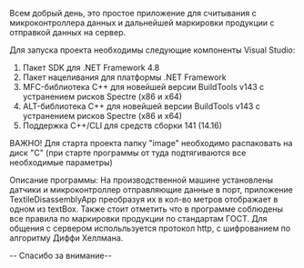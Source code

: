 Всем добрый день, это простое приложение для считывания с микроконтроллера данных и дальнейшей маркировки продукции с отправкой данных на сервер.

Для запуска проекта необходимы следующие компоненты Visual Studio:
1) Пакет SDK для .NET Framework 4.8
2) Пакет нацеливания для платформы .NET Framework
3) MFC-библиотека С++ для новейшей версии BuildTools v143 с устранением рисков Spectre (x86 и x64)
4) ALT-библиотека С++ для новейшей версии BuildTools v143 с устранением рисков Spectre (x86 и x64)
5) Поддержка С++/CLI для средств сборки 141 (14.16)

ВАЖНО! Для старта проекта папку "image" необходимо распаковать на диск "С" (при старте программы от туда подтягиваются все необходимые параметры)


Описание программы:
На производственной машине установлены датчики и микроконтроллер отправляющие данные в порт, приложение TextileDisassemblyApp преобразуя их в кол-во метров отображает в одном из textBox.
Также стоит отметить что в программе соблюдены все правила по маркировки продукции по стандартам ГОСТ. Для общения с сервером испольльзуется протокол http, с шифрованием по алгоритму Диффи Хеллмана.

-- Спасибо за внимание--
